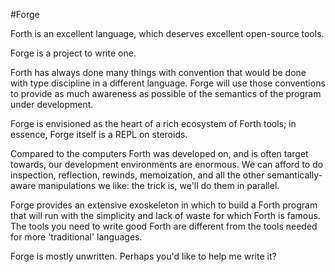 #Forge

Forth is an excellent language, which deserves excellent open-source tools.

Forge is a project to write one. 

Forth has always done many things with convention that would be done with type discipline in a different language. Forge will use those conventions to provide as much awareness as possible of the semantics of the program under development. 

Forge is envisioned as the heart of a rich ecosystem of Forth tools; in essence, Forge itself is a REPL on steroids. 

Compared to the computers Forth was developed on, and is often target towards, our development environments are enormous. We can afford to do inspection, reflection, rewinds, memoization, and all the other semantically-aware
manipulations we like: the trick is, we'll do them in parallel. 

Forge provides an extensive exoskeleton in which to build a Forth program that will run with the simplicity and lack
of waste for which Forth is famous. The tools you need to write good Forth are different from the tools needed for more 'traditional' languages.

Forge is mostly unwritten. Perhaps you'd like to help me write it?
